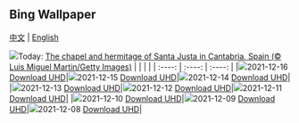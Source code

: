 ## Bing Wallpaper
[中文](README.md) | [English](README_en.md)

![](https://www.bing.com/th?id=OHR.SantaJusta_EN-US0729688469_UHD.jpg&w=1000)Today: [The chapel and hermitage of Santa Justa in Cantabria, Spain (© Luis Miguel Martin/Getty Images)](https://www.bing.com/th?id=OHR.SantaJusta_EN-US0729688469_UHD.jpg)
|      |      |      |
| :----: | :----: | :----: |
|![](https://www.bing.com/th?id=OHR.SantaJusta_EN-US0729688469_UHD.jpg&rf=LaDigue_UHD.jpg&pid=hp&w=384&h=216&rs=1&c=4)2021-12-16 [Download UHD](https://www.bing.com/th?id=OHR.SantaJusta_EN-US0729688469_UHD.jpg)|![](https://www.bing.com/th?id=OHR.AmericanRobin_EN-US0648462541_UHD.jpg&rf=LaDigue_UHD.jpg&pid=hp&w=384&h=216&rs=1&c=4)2021-12-15 [Download UHD](https://www.bing.com/th?id=OHR.AmericanRobin_EN-US0648462541_UHD.jpg)|![](https://www.bing.com/th?id=OHR.ElPanecilloHill_EN-US0550689224_UHD.jpg&rf=LaDigue_UHD.jpg&pid=hp&w=384&h=216&rs=1&c=4)2021-12-14 [Download UHD](https://www.bing.com/th?id=OHR.ElPanecilloHill_EN-US0550689224_UHD.jpg)|
|![](https://www.bing.com/th?id=OHR.WickerCultivation_EN-US0445418085_UHD.jpg&rf=LaDigue_UHD.jpg&pid=hp&w=384&h=216&rs=1&c=4)2021-12-13 [Download UHD](https://www.bing.com/th?id=OHR.WickerCultivation_EN-US0445418085_UHD.jpg)|![](https://www.bing.com/th?id=OHR.ShadowEverest_EN-US0301475882_UHD.jpg&rf=LaDigue_UHD.jpg&pid=hp&w=384&h=216&rs=1&c=4)2021-12-12 [Download UHD](https://www.bing.com/th?id=OHR.ShadowEverest_EN-US0301475882_UHD.jpg)|![](https://www.bing.com/th?id=OHR.FoxDovrefjell_EN-US0110441003_UHD.jpg&rf=LaDigue_UHD.jpg&pid=hp&w=384&h=216&rs=1&c=4)2021-12-11 [Download UHD](https://www.bing.com/th?id=OHR.FoxDovrefjell_EN-US0110441003_UHD.jpg)|
|![](https://www.bing.com/th?id=OHR.GlowWormBMNP_EN-US9968994144_UHD.jpg&rf=LaDigue_UHD.jpg&pid=hp&w=384&h=216&rs=1&c=4)2021-12-10 [Download UHD](https://www.bing.com/th?id=OHR.GlowWormBMNP_EN-US9968994144_UHD.jpg)|![](https://www.bing.com/th?id=OHR.PFNPAZ_EN-US9883303055_UHD.jpg&rf=LaDigue_UHD.jpg&pid=hp&w=384&h=216&rs=1&c=4)2021-12-09 [Download UHD](https://www.bing.com/th?id=OHR.PFNPAZ_EN-US9883303055_UHD.jpg)|![](https://www.bing.com/th?id=OHR.USSBowfin_EN-US9736688640_UHD.jpg&rf=LaDigue_UHD.jpg&pid=hp&w=384&h=216&rs=1&c=4)2021-12-08 [Download UHD](https://www.bing.com/th?id=OHR.USSBowfin_EN-US9736688640_UHD.jpg)|